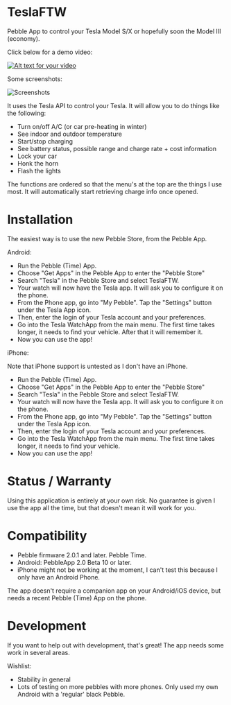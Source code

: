 TeslaFTW
========

Pebble App to control your Tesla Model S/X or hopefully soon the Model III (economy).

Click below for a demo video:

[![Alt text for your video](http://img.youtube.com/vi/GXDTFnsRmms/0.jpg)](http://youtu.be/GXDTFnsRmms)

Some screenshots:

![Screenshots](https://raw.github.com/ErikDeBruijn/TeslaFTW/master/Pebble-Screenshots.png)

It uses the Tesla API to control your Tesla. It will allow you to do things like the following:

 - Turn on/off A/C (or car pre-heating in winter)
 - See indoor and outdoor temperature
 - Start/stop charging
 - See battery status, possible range and charge rate + cost information
 - Lock your car
 - Honk the horn
 - Flash the lights

The functions are ordered so that the menu's at the top are the things I use most. It will automatically start retrieving charge info once opened.

Installation
============

The easiest way is to use the new Pebble Store, from the Pebble App.

Android:

 - Run the Pebble (Time) App.
 - Choose "Get Apps" in the Pebble App to enter the "Pebble Store"
 - Search "Tesla" in the Pebble Store and select TeslaFTW.
 - Your watch will now have the Tesla app. It will ask you to configure it on the phone.
 - From the Phone app, go into "My Pebble". Tap the "Settings" button under the Tesla App icon.
 - Then, enter the login of your Tesla account and your preferences.
 - Go into the Tesla WatchApp from the main menu. The first time takes longer, it needs to find your vehicle. After that it will remember it.
 - Now you can use the app!

iPhone:

Note that iPhone support is untested as I don't have an iPhone.

 - Run the Pebble (Time) App.
 - Choose "Get Apps" in the Pebble App to enter the "Pebble Store"
 - Search "Tesla" in the Pebble Store and select TeslaFTW.
 - Your watch will now have the Tesla app. It will ask you to configure it on the phone.
 - From the Phone app, go into "My Pebble". Tap the "Settings" button under the Tesla App icon.
 - Then, enter the login of your Tesla account and your preferences.
 - Go into the Tesla WatchApp from the main menu. The first time takes longer, it needs to find your vehicle.
 - Now you can use the app!

Status / Warranty
=================

Using this application is entirely at your own risk. No guarantee is given I use the app all the time, but that doesn't mean it will work for you.

Compatibility
=============

 - Pebble firmware 2.0.1 and later. Pebble Time.
 - Android: PebbleApp 2.0 Beta 10 or later.
 - iPhone might not be working at the moment, I can't test this because I only have an Android Phone.

The app doesn't require a companion app on your Android/iOS device, but needs a recent Pebble (Time) App on the phone.

Development
===========

If you want to help out with development, that's great! The app needs some work in several areas.

Wishlist:

 - Stability in general
 - Lots of testing on more pebbles with more phones. Only used my own Android with a 'regular' black Pebble.
